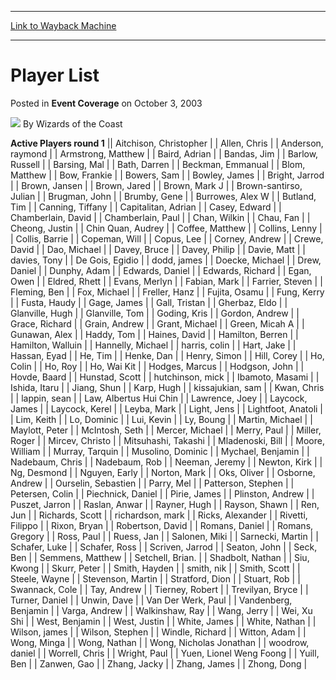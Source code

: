 
---
[Link to Wayback Machine](https://web.archive.org/web/20220630082343/https://magic.wizards.com/en/articles/archive/event-coverage/player-list-2003-10-03)

[_metadata_:author]:- "Wizards of the Coast"
[_metadata_:description]:- "Active Players round 1Aitchison, ChristopherAllen, ChrisAnderson, raymondArmstrong, MatthewBaird, AdrianBandas, JimBarlow, RussellBarsing, MalBath, DarrenBeckman, EmmanualBlom, MatthewBow, FrankieBowers, SamBowley, JamesBright, JarrodBrown, JansenBrown, JaredBrown, Mark JBrown-santirso, JulianBrugman, JohnBrumby, GeneBurrowes, Alex WButland, TimCanning, TiffanyCapitalitan,"
[_metadata_:generator]:- "Drupal 7 (http://drupal.org)"
[_metadata_:node]:- "787786"
[_metadata_:publish_date]:- "2003-10-03"
[_metadata_:source]:- "div-main-content"
[_metadata_:title]:- "Player List"
[_metadata_:wayback_capture_timestamp]:- "2022-06-30 08:23:43"
[_metadata_:wayback_raw_url]:- "https://web.archive.org/web/20220630082343id_/https://magic.wizards.com/en/articles/archive/event-coverage/player-list-2003-10-03"
[_metadata_:wayback_url]:- "https://magic.wizards.com/en/articles/archive/event-coverage/player-list-2003-10-03"
---


Player List
===========



 Posted in **Event Coverage**
 on October 3, 2003 






![](https://media.magic.wizards.com/styles/auth_small/public/images/person/wizards_author.jpg)
By Wizards of the Coast













 **Active Players round 1** || Aitchison, Christopher |
| Allen, Chris |
| Anderson, raymond |
| Armstrong, Matthew |
| Baird, Adrian |
| Bandas, Jim |
| Barlow, Russell |
| Barsing, Mal |
| Bath, Darren |
| Beckman, Emmanual |
| Blom, Matthew |
| Bow, Frankie |
| Bowers, Sam |
| Bowley, James |
| Bright, Jarrod |
| Brown, Jansen |
| Brown, Jared |
| Brown, Mark J |
| Brown-santirso, Julian |
| Brugman, John |
| Brumby, Gene |
| Burrowes, Alex W |
| Butland, Tim |
| Canning, Tiffany |
| Capitalitan, Adrian |
| Casey, Edward |
| Chamberlain, David |
| Chamberlain, Paul |
| Chan, Wilkin |
| Chau, Fan |
| Cheong, Justin |
| Chin Quan, Audrey |
| Coffee, Matthew |
| Collins, Lenny |
| Collis, Barrie |
| Copeman, Will |
| Copus, Lee |
| Corney, Andrew |
| Crewe, David |
| Dao, Michael |
| Davey, Bruce |
| Davey, Philip |
| Davie, Matt |
| davies, Tony |
| De Gois, Egidio |
| dodd, james |
| Doecke, Michael |
| Drew, Daniel |
| Dunphy, Adam |
| Edwards, Daniel |
| Edwards, Richard |
| Egan, Owen |
| Eldred, Rhett |
| Evans, Merlyn |
| Fabian, Mark |
| Farrier, Steven |
| Fleming, Ben |
| Fox, Michael |
| Freller, Hanz |
| Fujita, Osamu |
| Fung, Kerry |
| Fusta, Haudy |
| Gage, James |
| Gall, Tristan |
| Gherbaz, Eldo |
| Glanville, Hugh |
| Glanville, Tom |
| Goding, Kris |
| Gordon, Andrew |
| Grace, Richard |
| Grain, Andrew |
| Grant, Michael |
| Green, Micah A |
| Gunawan, Alex |
| Haddy, Tom |
| Haines, David |
| Hamilton, Berren |
| Hamilton, Walluin |
| Hannelly, Michael |
| harris, colin |
| Hart, Jake |
| Hassan, Eyad |
| He, Tim |
| Henke, Dan |
| Henry, Simon |
| Hill, Corey |
| Ho, Colin |
| Ho, Roy |
| Ho, Wai Kit |
| Hodges, Marcus |
| Hodgson, John |
| Hovde, Baard |
| Hunstad, Scott |
| hutchinson, mick |
| Ibamoto, Masami |
| Ishida, Itaru |
| Jiang, Shun |
| Karp, Hugh |
| kissajukian, sam |
| Kwan, Chris |
| lappin, sean |
| Law, Albertus Hui Chin |
| Lawrence, Joey |
| Laycock, James |
| Laycock, Kerel |
| Leyba, Mark |
| Light, Jens |
| Lightfoot, Anatoli |
| Lim, Keith |
| Lo, Dominic |
| Lui, Kevin |
| Ly, Boung |
| Martin, Michael |
| Maylott, Peter |
| McIntosh, Seth |
| Mercer, Michael |
| Merry, Paul |
| Miller, Roger |
| Mircev, Christo |
| Mitsuhashi, Takashi |
| Mladenoski, Bill |
| Moore, William |
| Murray, Tarquin |
| Musolino, Dominic |
| Mychael, Benjamin |
| Nadebaum, Chris |
| Nadebaum, Rob |
| Neeman, Jeremy |
| Newton, Kirk |
| Ng, Desmond |
| Nguyen, Early |
| Norton, Mark |
| Oks, Oliver |
| Osborne, Andrew |
| Ourselin, Sebastien |
| Parry, Mel |
| Patterson, Stephen |
| Petersen, Colin |
| Piechnick, Daniel |
| Pirie, James |
| Plinston, Andrew |
| Puszet, Jarron |
| Raslan, Anwar |
| Rayner, Hugh |
| Rayson, Shawn |
| Ren, Jun |
| Richards, Scott |
| richardson, mark |
| Ricks, Alexander |
| Rivetti, Filippo |
| Rixon, Bryan |
| Robertson, David |
| Romans, Daniel |
| Romans, Gregory |
| Ross, Paul |
| Ruess, Jan |
| Salonen, Miki |
| Sarnecki, Martin |
| Schafer, Luke |
| Schafer, Ross |
| Scriven, Jarrod |
| Seaton, John |
| Seck, Ben |
| Semmens, Matthew |
| Setchell, Brian. |
| Shadbolt, Nathan |
| Siu, Kwong |
| Skurr, Peter |
| Smith, Hayden |
| smith, nik |
| Smith, Scott |
| Steele, Wayne |
| Stevenson, Martin |
| Stratford, Dion |
| Stuart, Rob |
| Swannack, Cole |
| Tay, Andrew |
| Tierney, Robert |
| Trevilyan, Bryce |
| Turner, Daniel |
| Unwin, Dave |
| Van Der Werk, Paul |
| Vandenberg, Benjamin |
| Varga, Andrew |
| Walkinshaw, Ray |
| Wang, Jerry |
| Wei, Xu Shi |
| West, Benjamin |
| West, Justin |
| White, James |
| White, Nathan |
| Wilson, james |
| Wilson, Stephen |
| Windle, Richard |
| Witton, Adam |
| Wong, Minga |
| Wong, Nathan |
| Wong, Nicholas Jonathan |
| woodrow, daniel |
| Worrell, Chris |
| Wright, Paul |
| Yuen, Lionel Weng Foong |
| Yuill, Ben |
| Zanwen, Gao |
| Zhang, Jacky |
| Zhang, James |
| Zhong, Dong |







